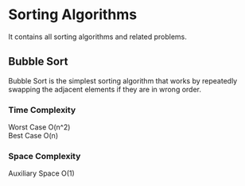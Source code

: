 # Sorting Algorithms
It contains all sorting algorithms and related problems.

## Bubble Sort
Bubble Sort is the simplest sorting algorithm that works by repeatedly swapping the adjacent elements if they are in wrong order.

### Time Complexity
Worst Case O(n^2)\
Best Case O(n)

### Space Complexity
Auxiliary Space O(1)

